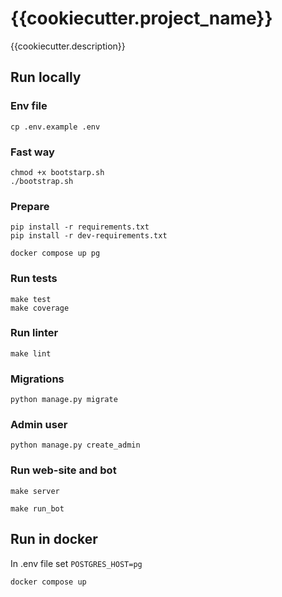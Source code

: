 # {{cookiecutter.project_name}}
{{cookiecutter.description}}

## Run locally

### Env file

```shell
cp .env.example .env
```

### Fast way

```shell
chmod +x bootstarp.sh
./bootstrap.sh
```

### Prepare

```commandline
pip install -r requirements.txt
pip install -r dev-requirements.txt
```

```commandline
docker compose up pg
```

### Run tests

```commandline
make test
make coverage
```

### Run linter

```commandline
make lint
```

### Migrations

```commandline
python manage.py migrate
```

### Admin user

```commandline
python manage.py create_admin
```

### Run web-site and bot

```commandline
make server
```

```commandline
make run_bot
```

## Run in docker

In .env file set `POSTGRES_HOST=pg`

```commandline
docker compose up
```